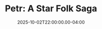 ---
title: "Petr: A Star Folk Saga"
creator: Christopher L Meyer
cart: bookcart
type: novel
date: 2025-10-02T22:00:00.00-04:00
score: 2
review: 
---
